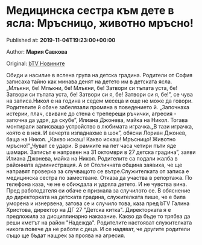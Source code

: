 
# Медицинска сестра към дете в ясла: Мръсницо, животно мръсно!

Published at: **2019-11-04T19:23:00+00:00**

Author: **Мария Савкова**

Original: [bTV Новините](https://btvnovinite.bg/bulgaria/medicinska-sestra-kam-dete-v-jasla-mrasnico-zhivotno-mrasno.html)

Обиди и насилие в яслена група на детска градина. Родители от София записаха тайно как минава денят на детето им в детската ясла.
„Млъкни, бе! Млъкни, бе! Млъкни, бе! Затвори си тъпата уста, бе! Затвори си тъпата уста, бе! Затвори си я, бе! Затвори си я, бе!”, се чува на записа.Никол е на година и седем месеца и още не може да говори. Родителите й обаче забелязали промяна в поведението й. „Започнаха истерии, плач, свиване до стена с треперещи ръчички, агресия - започна да удря, да скубе”, Илиана Джонева, майка на Никол.
Тогава монтирали записващо устройство в любимата играчка.„В тази играчка, която е в нея. И вечерта изпаднахме в шок”, обясни Лориан Джонев, баща на Никол.
„Какво искаш! Какво искаш! Мръсницо! Животно мръсно!”„Чуват се удари. В рамките на пет часа четири пъти яде шамари. Записът е направен на 31 октомври в 27 детска градина”, заяви Илиана Джонева, майка на Никол.
Родителите са подали жалба в районната администрация. А от Столичната община заявиха, че ще направят проверка за случващото се вътре.Служителката от записа е медицинска сестра по заместване. Отказа да участва в репортажа. По телефона каза, че не е обиждала и удряла детето. И не чувства вина. Пред работодателя си обаче е признала за случилото се.
В обяснение до директорката на детската градина, служителката пише, че е била уморена и изнервена, затова се и случило това, каза пред bTV Галина Христова, директор на ДГ 27 "Детска китка".
Директорката я е предложила за дисциплинарно наказание. Какво да бъде то трябва да реши кметът на район "Надежда". Родителите настояват служителката никога повече да не работи с деца. И се надяват, че другите родители също ще бъдат нащрек за проява на агресия.
